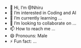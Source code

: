 - 👋 Hi, I’m @Nhiru
- 👀 I’m interested in Coding and AI
- 🌱 I’m currently learning ...
- 💞️ I’m looking to collaborate on ...
- 📫 How to reach me ...
- 😄 Pronouns: Male
- ⚡ Fun fact: ...

<!---
Nhiru/Nhiru is a ✨ special ✨ repository because its `README.md` (this file) appears on your GitHub profile.
You can click the Preview link to take a look at your changes.
--->
